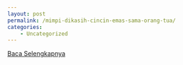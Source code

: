```yaml
---
layout: post
permalink: /mimpi-dikasih-cincin-emas-sama-orang-tua/
categories:
    - Uncategorized
---
```


[Baca Selengkapnya](/02)